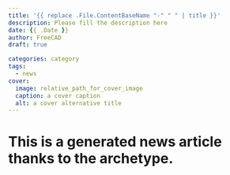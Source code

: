 ```yaml
---
title: '{{ replace .File.ContentBaseName "-" " " | title }}'
description: Please fill the description here
date: {{ .Date }}
author: FreeCAD
draft: true

categories: category
tags:
  - news
cover:
  image: relative_path_for_cover_image
  caption: a cover caption
  alt: a cover alternative title
---
```


# This is a generated news article thanks to the archetype.